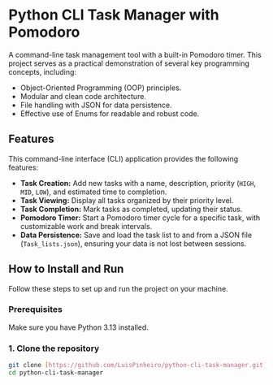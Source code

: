 # Python CLI Task Manager with Pomodoro

A command-line task management tool with a built-in Pomodoro timer. This project serves as a practical demonstration of several key programming concepts, including:

* Object-Oriented Programming (OOP) principles.
* Modular and clean code architecture.
* File handling with JSON for data persistence.
* Effective use of Enums for readable and robust code.

## Features

This command-line interface (CLI) application provides the following features:

* **Task Creation:** Add new tasks with a name, description, priority (`HIGH`, `MID`, `LOW`), and estimated time to completion.
* **Task Viewing:** Display all tasks organized by their priority level.
* **Task Completion:** Mark tasks as completed, updating their status.
* **Pomodoro Timer:** Start a Pomodoro timer cycle for a specific task, with customizable work and break intervals.
* **Data Persistence:** Save and load the task list to and from a JSON file (`Task_lists.json`), ensuring your data is not lost between sessions.

## How to Install and Run

Follow these steps to set up and run the project on your machine.

### Prerequisites

Make sure you have Python 3.13 installed.

### 1. Clone the repository

```bash
git clone [https://github.com/LuisPinheiro/python-cli-task-manager.git](https://github.com/LuisPinheiro/python-cli-task-manager.git)
cd python-cli-task-manager
